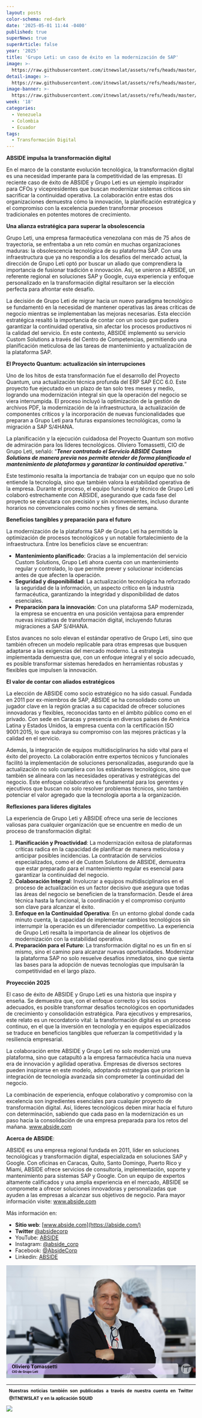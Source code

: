 ```yaml
---
layout: posts
color-schema: red-dark
date: '2025-05-01 11:44 -0400'
published: true
superNews: true
superArticle: false
year: '2025'
title: 'Grupo Leti: un caso de éxito en la modernización de SAP'
image: >-
  https://raw.githubusercontent.com/itnewslat/assets/refs/heads/master/img/540x320/Abside-LETI-p.jpg
detail-image: >-
  https://raw.githubusercontent.com/itnewslat/assets/refs/heads/master/img/1024x680/Abside-LETI-g.jpg
image-banner: >-
  https://raw.githubusercontent.com/itnewslat/assets/refs/heads/master/img/1200x450/Abside-LETI-l.jpg
week: '18'
categories:
  - Venezuela
  - Colombia
  - Ecuador
tags:
  - Transformación Digital
---
```

**ABSIDE impulsa la transformación digital**

En el marco de la constante evolución tecnológica, la transformación digital es una necesidad imperante para la competitividad de las empresas. El reciente caso de éxito de ABSIDE y Grupo Leti es un ejemplo inspirador para CFOs y vicepresidentes que buscan modernizar sistemas críticos sin sacrificar la continuidad operativa. La colaboración entre estas dos organizaciones demuestra cómo la innovación, la planificación estratégica y el compromiso con la excelencia pueden transformar procesos tradicionales en potentes motores de crecimiento.

**Una alianza estratégica para superar la obsolescencia**

Grupo Leti, una empresa farmacéutica venezolana con más de 75 años de trayectoria, se enfrentaba a un reto común en muchas organizaciones maduras: la obsolescencia tecnológica de su plataforma SAP. Con una infraestructura que ya no respondía a los desafíos del mercado actual, la dirección de Grupo Leti optó por buscar un aliado que comprendiera la importancia de fusionar tradición e innovación. Así, se unieron a ABSIDE, un referente regional en soluciones SAP y Google, cuya experiencia y enfoque personalizado en la transformación digital resultaron ser la elección perfecta para afrontar este desafío.

La decisión de Grupo Leti de migrar hacia un nuevo paradigma tecnológico se fundamentó en la necesidad de mantener operativas las áreas críticas de negocio mientras se implementaban las mejoras necesarias. Esta elección estratégica resaltó la importancia de contar con un socio que pudiera garantizar la continuidad operativa, sin afectar los procesos productivos ni la calidad del servicio. En este contexto, ABSIDE implementó su servicio Custom Solutions a través del Centro de Competencias, permitiendo una planificación meticulosa de las tareas de mantenimiento y actualización de la plataforma SAP.

**El Proyecto Quantum: actualización sin interrupciones**

Uno de los hitos de esta transformación fue el desarrollo del Proyecto Quantum, una actualización técnica profunda del ERP SAP ECC 6.0. Este proyecto fue ejecutado en un plazo de tan solo tres meses y medio, logrando una modernización integral sin que la operación del negocio se viera interrumpida. El proceso incluyó la optimización de la gestión de archivos PDF, la modernización de la infraestructura, la actualización de componentes críticos y la incorporación de nuevas funcionalidades que preparan a Grupo Leti para futuras expansiones tecnológicas, como la migración a SAP S/4HANA.

La planificación y la ejecución cuidadosa del Proyecto Quantum son motivo de admiración para los líderes tecnológicos. Oliviero Tomassetti, CIO de Grupo Leti, señaló: “_**Tener contratado el Servicio ABSIDE Custom Solutions de manera previa nos permite atender de forma planificada el mantenimiento de plataformas y garantizar la continuidad operativa.**_”

Este testimonio resalta la importancia de trabajar con un equipo que no solo entiende la tecnología, sino que también valora la estabilidad operativa de la empresa. Durante el proceso, el equipo funcional y técnico de Grupo Leti colaboró estrechamente con ABSIDE, asegurando que cada fase del proyecto se ejecutara con precisión y sin inconvenientes, incluso durante horarios no convencionales como noches y fines de semana.

**Beneficios tangibles y preparación para el futuro**

La modernización de la plataforma SAP de Grupo Leti ha permitido la optimización de procesos tecnológicos y un notable fortalecimiento de la infraestructura. Entre los beneficios clave se encuentran:

- **Mantenimiento planificado**: Gracias a la implementación del servicio Custom Solutions, Grupo Leti ahora cuenta con un mantenimiento regular y controlado, lo que permite prever y solucionar incidencias antes de que afecten la operación.
- **Seguridad y disponibilidad**: La actualización tecnológica ha reforzado la seguridad de la información, un aspecto crítico en la industria farmacéutica, garantizando la integridad y disponibilidad de datos esenciales.
- **Preparación para la innovación**: Con una plataforma SAP modernizada, la empresa se encuentra en una posición ventajosa para emprender nuevas iniciativas de transformación digital, incluyendo futuras migraciones a SAP S/4HANA.

Estos avances no solo elevan el estándar operativo de Grupo Leti, sino que también ofrecen un modelo replicable para otras empresas que busquen adaptarse a las exigencias del mercado moderno. La estrategia implementada demuestra que, con un enfoque integral y el socio adecuado, es posible transformar sistemas heredados en herramientas robustas y flexibles que impulsen la innovación.

**El valor de contar con aliados estratégicos**

La elección de ABSIDE como socio estratégico no ha sido casual. Fundada en 2011 por ex-miembros de SAP, ABSIDE se ha consolidado como un jugador clave en la región gracias a su capacidad de ofrecer soluciones innovadoras y flexibles, reconocidas tanto en el ámbito público como en el privado. Con sede en Caracas y presencia en diversos países de América Latina y Estados Unidos, la empresa cuenta con la certificación ISO 9001:2015, lo que subraya su compromiso con las mejores prácticas y la calidad en el servicio.

Además, la integración de equipos multidisciplinarios ha sido vital para el éxito del proyecto. La colaboración entre expertos técnicos y funcionales facilitó la implementación de soluciones personalizadas, asegurando que la actualización no solo cumpliera con los estándares tecnológicos, sino que también se alineara con las necesidades operativas y estratégicas del negocio. Este enfoque colaborativo es fundamental para los gerentes y ejecutivos que buscan no solo resolver problemas técnicos, sino también potenciar el valor agregado que la tecnología aporta a la organización.

**Reflexiones para líderes digitales**

La experiencia de Grupo Leti y ABSIDE ofrece una serie de lecciones valiosas para cualquier organización que se encuentre en medio de un proceso de transformación digital:

1. **Planificación y Proactividad**: La modernización exitosa de plataformas críticas radica en la capacidad de planificar de manera meticulosa y anticipar posibles incidencias. La contratación de servicios especializados, como el de Custom Solutions de ABSIDE, demuestra que estar preparado para el mantenimiento regular es esencial para garantizar la continuidad del negocio.
2. **Colaboración Integral**: Involucrar a equipos multidisciplinarios en el proceso de actualización es un factor decisivo que asegura que todas las áreas del negocio se beneficien de la transformación. Desde el área técnica hasta la funcional, la coordinación y el compromiso conjunto son clave para alcanzar el éxito.
3. **Enfoque en la Continuidad Operativa**: En un entorno global donde cada minuto cuenta, la capacidad de implementar cambios tecnológicos sin interrumpir la operación es un diferenciador competitivo. La experiencia de Grupo Leti resalta la importancia de alinear los objetivos de modernización con la estabilidad operativa.
4. **Preparación para el Futuro**: La transformación digital no es un fin en sí mismo, sino el camino para alcanzar nuevas oportunidades. Modernizar la plataforma SAP no solo resuelve desafíos inmediatos, sino que sienta las bases para la adopción de nuevas tecnologías que impulsarán la competitividad en el largo plazo.

**Proyección 2025**

El caso de éxito de ABSIDE y Grupo Leti es una historia que inspira y enseña. Se demuestra que, con el enfoque correcto y los socios adecuados, es posible transformar desafíos tecnológicos en oportunidades de crecimiento y consolidación estratégica. Para ejecutivos y empresarios, este relato es un recordatorio vital: la transformación digital es un proceso continuo, en el que la inversión en tecnología y en equipos especializados se traduce en beneficios tangibles que refuerzan la competitividad y la resiliencia empresarial.

La colaboración entre ABSIDE y Grupo Leti no solo modernizó una plataforma, sino que catapultó a la empresa farmacéutica hacia una nueva era de innovación y agilidad operativa. Empresas de diversos sectores pueden inspirarse en este modelo, adoptando estrategias que prioricen la integración de tecnología avanzada sin comprometer la continuidad del negocio.

La combinación de experiencia, enfoque colaborativo y compromiso con la excelencia son ingredientes esenciales para cualquier proyecto de transformación digital. Así, líderes tecnológicos deben mirar hacia el futuro con determinación, sabiendo que cada paso en la modernización es un paso hacia la consolidación de una empresa preparada para los retos del mañana. www.abside.com 

**Acerca de ABSIDE**:

ABSIDE es una empresa regional fundada en 2011, líder en soluciones tecnológicas y transformación digital, especializada en soluciones SAP y Google. Con oficinas en Caracas, Quito, Santo Domingo, Puerto Rico y Miami, ABSIDE ofrece servicios de consultoría, implementación, soporte y mantenimiento para sistemas SAP y Google. Con un equipo de expertos altamente calificados y una amplia experiencia en el mercado, ABSIDE se compromete a ofrecer soluciones innovadoras y personalizadas que ayuden a las empresas a alcanzar sus objetivos de negocio. Para mayor información visite: www.abside.com

Más información en: 
- **Sitio web**: [www.abside.com](https://abside.com/) 
- **Twitter** [@absidecorp](https://twitter.com/absidecorp) 
- YouTube: [ABSIDE](https://www.youtube.com/channel/UCbWqhlxlMXwjdajMh9AP8bQ) 
- Instagram: [@abside_corp](https://www.instagram.com/abside_corp/) 
- Facebook: [@AbsideCorp](https://www.facebook.com/AbsideCorp/) 
- Linkedin: [ABSIDE](https://www.linkedin.com/company/abside/posts/?feedView=all)

![](https://raw.githubusercontent.com/itnewslat/assets/refs/heads/master/img/540x320/Abside-LETI-p.jpg)

<table style="height: 42px;" width="569">
<tbody>
<tr>
<td style="text-align: justify;"><sub><strong>Nuestras noticias también son publicadas a través de nuestra cuenta en Twitter <a href="https://twitter.com/itnewslat?lang=es">@ITNEWSLAT</a> y en la aplicación <a href="https://squidapp.co/en/">SQUID</a></strong></sub></td>
</tr>
</tbody>
</table>

<img src="https://tracker.metricool.com/c3po.jpg?hash=56f88a41e39ab42c063cc51676587a04"/>